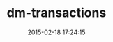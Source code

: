 ---
layout: post
title:  "dm-transactions"
repo:   "datamapper/dm-transactions"
date:   2015-02-18 17:24:15
gemurl: http://github.com/datamapper/dm-transactions
---